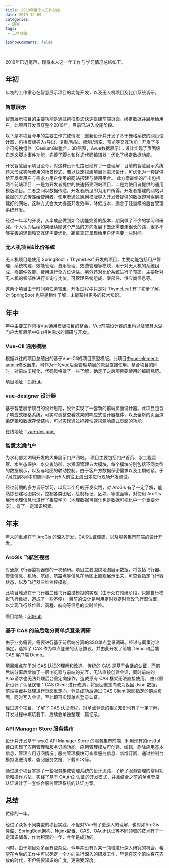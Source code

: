 ```yaml
---
title: 2019年度个人工作总结
date: 2019-12-09
categories:
 - 随笔
tags:
 - 工作总结

isShowComments: false

---
```


2019年已近尾声，现将本人这一年工作与学习情况总结如下。

<!-- more -->

## 年初
年初的工作重心在智慧展示项目的功能开发，以及无人机项目及比价系统调研。

### 智慧展示
智慧展示项目的主要功能是通过拖拽形式快速搭建前端页面，绑定数据并展示给用户，此项目开发贯穿整个2019年，目前已进入收尾阶段。

以下是本项目今年的主要工作完成情况：重新设计并开发了基于栅格系统的网页设计器，包括模版导入/导出、复制/粘贴、撤销/清空、预览等交互功能；开发了多个可拖拽组件（CesiumGis整合，3D图表，Avue数据展示）；设计实现了页面级自定义脚本事件功能，完善了脚本和样式代码编辑器；优化了绑定数据功能。

开发智慧展示项目至今，对这种设计思路已经有了一些理解：目前的智慧展示系统还未形成实际使用的场景模式，若以快速搭建项目为需求设计，可优化为一套提供给开发者用户与需求方用户使用的网站搭建与使用平台。
此方案最终的产出包括两个前端项目：一是为开发者提供的快速搭建网站项目，二是为使用者提供的通用模版项目。二者之间以数据传递，开发者所见即为用户所得。开发者搭建的网站以数据的方式传递给使用者，使用者通过通用模版导入开发者提供的数据即可得到搭建好的网站。这种方式会大大提高开发效率，降低成本，适合于轻量级的后台管理系统开发。

经过一年半的开发，从半成品做到如今功能完善的版本，期间做了不少的学习和研究。个人认为后续如果继续顺这个产品的方向发展下去还需要走很长的路，很多不够完善的逻辑和交互还需要优化，距离真正呈现给用户还需要一些时间。

### 无人机项目&比价系统
无人机项目是使用 SpringBoot + ThymeLeaf 开发的项目，主要功能包括用户管理、系统构建、效能管理、费用管理、效费管理等模块，用于对无人机的系统组成、零部件效能、费用进行全方位评估。另外还对比价系统进行了预研，主要针对无人机的零部件进行查询与比价，可管理系统组成、零部件、供应商信息等。

这两个项目由于时间紧任务较重，开发过程中只是对 ThymeLeaf 有了初步了解，对 SpringBoot 也只是稍作了解，未能获得更多的技术知识。

## 年中
年中主要工作包括Vue通用模版项目的整合，Vue前端设计器的重构以及智慧太湖门户大屏展示中Gis相关需求的调研与开发。

### Vue-Cli 通用模版
根据以往的项目总结出的基于Vue-Cli的项目原型模版。此项目由[vue-element-admin](https://github.com/PanJiaChen/vue-element-admin)修改而来，可作为一般vue后台管理项目的原型直接使用。整合项目的同时，对前端工程化、代码风格做了一些了解，确定了之后项目要使用的编码规范。

项目地址：[GitHub](https://github.com/musheng66/vue-cli3-template)

### vue-designer 设计器
基于智慧展示项目的设计思路，设计实现了一套新的前端页面设计器。此项目包含了响应式栅格系统，可实时调整查看效果的响应式设计器框体，以及全新的页面渲染逻辑和数据存储结构，可以实现通过拖拽快速搭建响应式页面的功能。

在线地址：[vue-designer](http://www.musheng.art/vue-designer)

### 智慧太湖门户
为水利部太湖局开发的大屏展示门户网站。
项目主要包括门户首页、水工程监管、水生态保护、水灾害防御、水资源管理五大模块，每个模块分别包括不同类型的数据展示，以及与地图的联动控制。由于客户方数据保密需求以及工期较紧，于7月底到8月中旬随同事一行5人前往上海出差进行现场开发调试。

经过前期的多方调研学习，以及半个月的开发实践，对 ArcGis 有了一定了解，能熟练创建地图实例，控制各类图层，绘制标记、区块、等值面等。对使用 ArcGis 展示地理信息也进行了相应学习（地理数据可视化也是数据可视化中一个重要分支），有了一定知识积累。

## 年末
年末的重点在于 ArcGis 的深入研发，CAS认证调研，以及服务集市前端的设计开发。

### ArcGis 飞航监视器
对通航飞行器监视器做的一次预研。项目主要围绕地图展示数据，将包括飞行器、警告信息、机场、航线、航路点等信息在地图上直观展示出来，可查看指定飞行器状态，以及飞行器三维监控模拟。

此项目难点在于飞行器三维飞行监控模拟的实现（由于处在预研阶段，只能自行模拟飞行数据，造成了一些不便）。目前的设计是利用定时器定时修改飞行器位置，以实现飞行器位置、高程、航向等信息的实时监控。

项目地址：[GitHub](https://github.com/musheng66/vue-arcgis-demo)

### 基于 CAS 的前后端分离单点登录调研
由于业务需要，需要进行基于前后端分离的SSO单点登录调研。经过与同事讨论确定，选择了 CAS 作为单点登录的认证协议，并由此开发了前端 Demo 和后端 CAS 客户端 Demo。

项目难点在于对 CAS 认证的理解和改造。传统的 CAS 是基于会话的认证，而前后端分离后增加了一层浏览器与前端的交互，无法直接创建会话，同时前端的Ajax请求也无法处理后台重定向操作，造成原有 CAS 框架无法直接使用。
由此重新设计了认证逻辑：CAS Client 进行改造，将返回重定向改为返回 Json 数据，前端拦截并处理进行页面重定向，登录成功后通过 CAS Client 返回指定的前端页面，同时写入会话，至此即可实现单点登录认证。

经过这个项目，了解了 CAS 认证流程，对单点登录的相关知识也有了一定了解，开发过程中填坑若干，后续会单独整理一篇记录。

### API Manager Store 服务集市
设计并开发基于 wso2 API Manager Store 的服务集市前端，利用现有的restful接口实现了应用管理和服务订阅功能。应用管理模块可创建、编辑、删除应用基本信息，管理应用订阅情况；服务管理模块可查看服务信息、新增订阅、通过控制台模拟发送请求、查阅服务文档、下载SDK等。

通过这个项目掌握了一些服务集成管理系统的设计思路，了解了服务管理的常用功能和操作方法，实践了基于 OAuth2 认证的开发模式，并且结合之前的单点登录认证设计了一套综合服务管理系统的认证方案。

## 总结
忙碌的一年。

经过了众多不同类型的项目实践，不但对Vue有了更深入的理解，也对如ArcGis类库、SpringBoot架构、Nginx配置、CAS、OAuth认证等不同领域的技术有了一定知识储备，作为积累的一年，今年是成功的。

同时，由于项目众多而有些杂乱，今年并没有对某一领域进行深入研究的机会。希望在今后的工作中可以确定一个方向进行深入的研发工作，毕竟在这个前端百花齐放的时代，不但需要知识的广度，更需要深度。